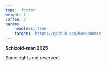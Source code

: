 ```yaml
---
type: 'footer'
weight: 1
coffee: 2
params:
    headless: true
    target: 'https://github.com/Rockahomie'
---
```


<strong class="section-title">Schizoid-man <i class="icon copyleft"></i> 2025</strong>

Some rights not reserved.
